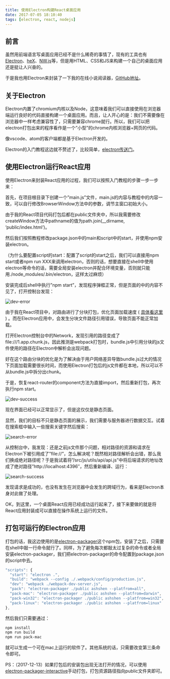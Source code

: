 ```yaml
---
title: 使用Electron构建React桌面应用
date: 2017-07-05 18:10:40
tags: [electron, react, nodejs]
---
```


## 前言

虽然用前端语言写桌面应用已经不是什么稀奇的事情了，现有的工具也有[Electron](https://electron.atom.io/)、[heX](http://hex.youdao.com/zh-cn/index.html)、[NW.js](https://nwjs.io/)等，但是用HTML、CSS和JS来构建一个自己的桌面应用还是挺让人兴奋的。

于是我也用Electron来封装了一下我的在线小说阅读器，[GitHub地址](https://github.com/Ash-sc/online-reader)。

## 关于Electron

Electron内置了chromium内核以及Node，这意味着我们可以直接使用在浏览器端运行良好的代码直接构建一个桌面应用。而且，让人开心的是：我们不需要像在浏览器中一样考虑兼容性了，只需要兼容chrome就行。所以，我们可以把electron打包出来的程序看作是一个”小型”的chrome内核浏览器+网页的代码。

像vscode、atom的客户端都是基于Electron开发的。

Electron的入门教程这边就不赘述了，比较简单，[electron传送门](https://electron.atom.io/docs/tutorial/quick-start/)。

## 使用Electron运行React应用

使用Electron来封装React应用的过程，我们可以按照入门教程的步骤一步一步来：

首先，在项目根目录下创建一个”main.js”文件，main.js的内容与教程中的内容一致，可以自行修改BrowserWindow方法中的参数，调节主窗口初始大小。

由于我的React项目代码打包后都在public文件夹中，所以我需要修改createWindow方法中pathname的值为path.join(__dirname, ‘public/index.html’)。

然后我们按照教程修改package.json中的main和script中的start，并使用npm安装electron。

（为什么要配置script的start：配置了script的start之后，我们可以直接用npm start或者npm run XXX来调用electron，否则的话，想要直接在shell中使用electron等命令的话，需要全局安装electron并配合环境变量，否则就只能用./node_modules/.bin/electron，这样太过麻烦）

安装完成后shell中执行”npm start”，发现程序弹框正常，但是页面的中的内容不见了，打开控制台发现：

![dev-error](http://ashshen.cc/wp-content/uploads/2017/07/electron-error.png)

由于我在React项目中，对路由进行了分块打包，优化页面加载速度 ( [具体看这里](/2017/04/06/react-optimization/) ) 。而在Electron应用中，会发生分块文件路径引用错误，导致页面不能正常加载。

打开Electron控制台中的Network，发现引用的路径变成了file:///1.app.chunk.js，因此推测是webpack打包时，bundle.js中引用分块的js文件使用的路径在Electron中解析会出现问题。

好在这个路由分块的优化是为了解决由于用户网络差异导致bundle.js过大的情况下页面加载需要很长时间，而使用Electron打包后的js文件都在本地，所以可以不从bundle.js中拆分出chunk。

于是，恢复react-router的component方法为直接import，然后重新打包，再次执行npm start。

![dev-success](http://ashshen.cc/wp-content/uploads/2017/07/Screen-Shot-2017-07-05-at-12.33.58-PM.png)

现在界面已经可以正常显示了，但是这仅仅是静态页面。

显然，我们的目标不只是静态页面的展示，我们需要与服务器进行数据交互。试着在搜索框中输入一些搜索关键字然后搜索：

![search-error](http://ashshen.cc/wp-content/uploads/2017/07/electron-request-error.png)

从控制台中，我发现：还是之前js文件那个问题，相对路径的资源和请求在Electron下被引用成了”file://”，怎么解决呢？既然相对路径解析会出错，那么我们换成绝对路径呢？于是我试着将”/src/js/utils/api/api.js”中将后端请求的地址改成了绝对路径”http://localhost:4396″，然后重新编译、运行：

![search-success](http://ashshen.cc/wp-content/uploads/2017/07/electron-success.png)

发现请求是成功的，也没有发生在浏览器中会发生的跨域行为，看来是Electron本身对此做了处理。

OK，到这里，一个桌面React应用已经成功运行起来了，接下来要做的就是将React应用封装成可以直接在操作系统上运行的文件。

## 打包可运行的Electron应用

打包的话，我这边使用的是[electron-packager](https://github.com/electron-userland/electron-packager)这个npm包，安装了之后，只需要在shell中敲一行命令就行了。同样，为了避免每次都敲太过复杂的命令或者全局安装electron-packager，我们把electron-packager的命令配置到package.json的script中去。

``` js
"scripts": {
  "start": "electron .",
  "build": "webpack --config ./.webpack/config/production.js",
  "dev": "webpack ./webpack-dev-server.js",
  "pack": "electron-packager ./public ashshen --platfrom=all",
  "pack-mac": "electron-packager ./public ashshen --platfrom=darwin",
  "pack-win32": "electron-packager ./public ashshen --platfrom=win32",
  "pack-linux": "electron-packager ./public ashshen --platfrom=linux"
},
```

然后我们只需要通过：

``` bash
npm install
npm run build
npm run pack-mac
```

就可以生成一个可在mac上运行的软件了。其他系统的话，只需要改变第三条命令即可。

PS：（2017-12-13）如果打包后的安装包出现无法打开的情况，可以使用[electron-packager-interactive](https://github.com/Urucas/electron-packager-interactive)手动打包，打包资源路径指向public文件夹即可。
